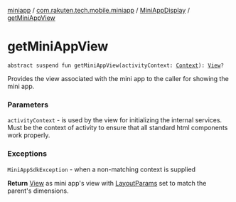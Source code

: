 [miniapp](../../index.md) / [com.rakuten.tech.mobile.miniapp](../index.md) / [MiniAppDisplay](index.md) / [getMiniAppView](./get-mini-app-view.md)

# getMiniAppView

`abstract suspend fun getMiniAppView(activityContext: `[`Context`](https://developer.android.com/reference/android/content/Context.html)`): `[`View`](https://developer.android.com/reference/android/view/View.html)`?`

Provides the view associated with the mini app to the caller for showing the mini app.

### Parameters

`activityContext` - is used by the view for initializing the internal services.
Must be the context of activity to ensure that all standard html components work properly.

### Exceptions

`MiniAppSdkException` - when a non-matching context is supplied

**Return**
[View](https://developer.android.com/reference/android/view/View.html) as mini app's view with [LayoutParams](#) set to match
the parent's dimensions.

